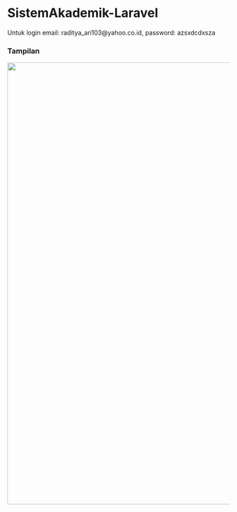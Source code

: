 # SistemAkademik-Laravel

<p>Untuk login email: raditya_ari103@yahoo.co.id, password: azsxdcdxsza</p>

### Tampilan
<img src="https://user-images.githubusercontent.com/54885169/88614301-a7257b00-d0b9-11ea-80d3-a70184e80083.png" width="1000"> 
